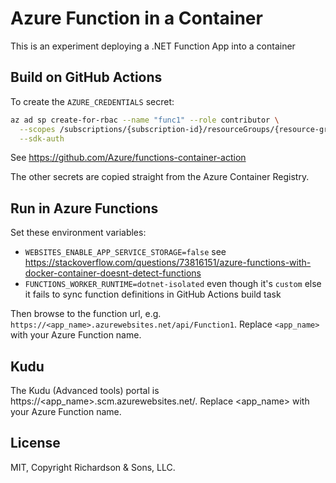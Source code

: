 Azure Function in a Container
=============================

This is an experiment deploying a .NET Function App into a container


Build on GitHub Actions
-----------------------

To create the `AZURE_CREDENTIALS` secret:

```bash
az ad sp create-for-rbac --name "func1" --role contributor \
  --scopes /subscriptions/{subscription-id}/resourceGroups/{resource-group}/providers/Microsoft.Web/sites/{app-name} \
  --sdk-auth
```

See https://github.com/Azure/functions-container-action

The other secrets are copied straight from the Azure Container Registry.


Run in Azure Functions
----------------------

Set these environment variables:

- `WEBSITES_ENABLE_APP_SERVICE_STORAGE=false` see https://stackoverflow.com/questions/73816151/azure-functions-with-docker-container-doesnt-detect-functions
- `FUNCTIONS_WORKER_RUNTIME=dotnet-isolated` even though it's `custom` else it fails to sync function definitions in GitHub Actions build task

Then browse to the function url, e.g. `https://<app_name>.azurewebsites.net/api/Function1`. Replace `<app_name>` with your Azure Function name.


Kudu
----

The Kudu (Advanced tools) portal is https://<app_name>.scm.azurewebsites.net/. Replace <app_name> with your Azure Function name.


License
-------

MIT, Copyright Richardson & Sons, LLC.
